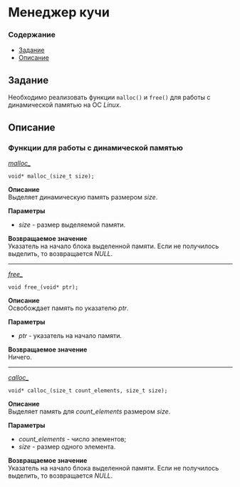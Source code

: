 # Менеджер кучи

### Содержание
* [Задание](#задание)
* [Описание](#описание)


## Задание
Необходимо реализовать функции ```malloc()``` и ```free()``` для работы с динамической памятью на ОС _Linux_.

## Описание
### Функции для работы с динамической памятью

[_malloc\__](https://github.com/Fadeevich21/heap-memory-manager/blob/f10b8e55414341f112ce1194cbd6938de51ffd5b/libs/memory/memory.c#L31)

```void* malloc_(size_t size);```

__Описание__  
Выделяет динамическую память размером _size_.


__Параметры__  
* _size_ - размер выделяемой памяти.


__Возвращаемое значение__  
Указатель на начало блока выделенной памяти. Если не получилось выделить, то возвращается _NULL_.

---

[_free\__](https://github.com/Fadeevich21/heap-memory-manager/blob/f10b8e55414341f112ce1194cbd6938de51ffd5b/libs/memory/memory.c#L73)

```void free_(void* ptr);```
  
__Описание__  
Освобождает память по указателю _ptr_.

__Параметры__  
* _ptr_ - указатель на начало памяти.

__Возвращаемое значение__  
Ничего.

---

[_calloc\__](https://github.com/Fadeevich21/heap-memory-manager/blob/f10b8e55414341f112ce1194cbd6938de51ffd5b/libs/memory/memory.c#L69)

```void* calloc_(size_t count_elements, size_t size);```

__Описание__  
Выделяет память для _count\_elements_ размером _size_.

__Параметры__  
* _count\_elements_ - число элементов;
* _size_ - размер одного элемента.

__Возвращаемое значение__  
Указатель на начало блока выделенной памяти. Если не получилось выделить, то возвращается _NULL_.

